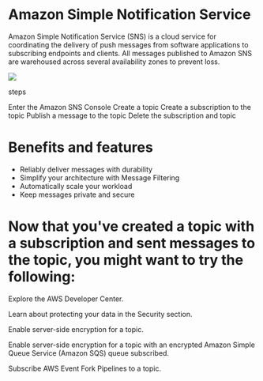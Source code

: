 # Amazon Simple Notification Service
Amazon Simple Notification Service (SNS) is a cloud service for coordinating the delivery of push messages from software applications to subscribing endpoints and clients. All messages published to Amazon SNS are warehoused across several availability zones to prevent loss.


![](https://docs.aws.amazon.com/sns/latest/dg/images/sns-delivery-protocols.png)

steps

Enter the Amazon SNS Console
Create a topic
Create a subscription to the topic
Publish a message to the topic
Delete the subscription and topic

# Benefits and features
- Reliably deliver messages with durability
- Simplify your architecture with Message Filtering
- Automatically scale your workload
- Keep messages private and secure

# Now that you've created a topic with a subscription and sent messages to the topic, you might want to try the following:

Explore the AWS Developer Center.

Learn about protecting your data in the Security section.

Enable server-side encryption for a topic.

Enable server-side encryption for a topic with an encrypted Amazon Simple Queue Service (Amazon SQS) queue subscribed.

Subscribe AWS Event Fork Pipelines to a topic.
